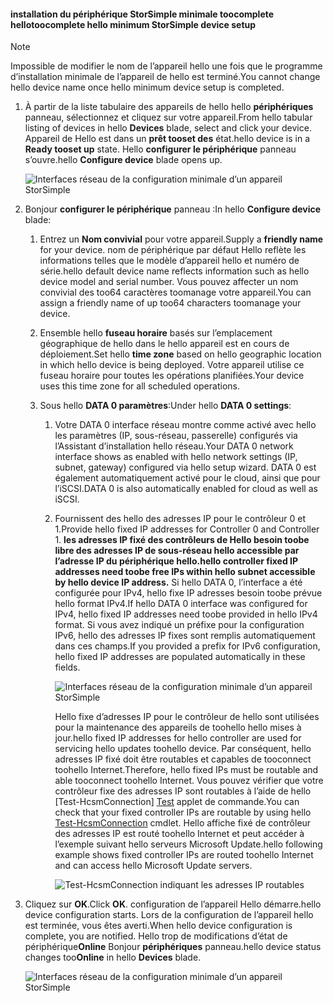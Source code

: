 <!--author=alkohli last changed: 01/12/17-->

#### <a name="toocomplete-hello-minimum-storsimple-device-setup"></a><span data-ttu-id="37805-101">installation du périphérique StorSimple minimale toocomplete hello</span><span class="sxs-lookup"><span data-stu-id="37805-101">toocomplete hello minimum StorSimple device setup</span></span>

   > [!NOTE]
   > <span data-ttu-id="37805-102">Impossible de modifier le nom de l’appareil hello une fois que le programme d’installation minimale de l’appareil de hello est terminé.</span><span class="sxs-lookup"><span data-stu-id="37805-102">You cannot change hello device name once hello minimum device setup is completed.</span></span>
   
1. <span data-ttu-id="37805-103">À partir de la liste tabulaire des appareils de hello hello **périphériques** panneau, sélectionnez et cliquez sur votre appareil.</span><span class="sxs-lookup"><span data-stu-id="37805-103">From hello tabular listing of devices in hello **Devices** blade, select and click your device.</span></span> <span data-ttu-id="37805-104">Appareil de Hello est dans un **prêt tooset des** état.</span><span class="sxs-lookup"><span data-stu-id="37805-104">hello device is in a **Ready tooset up** state.</span></span> <span data-ttu-id="37805-105">Hello **configurer le périphérique** panneau s’ouvre.</span><span class="sxs-lookup"><span data-stu-id="37805-105">hello **Configure device** blade opens up.</span></span>

     ![Interfaces réseau de la configuration minimale d’un appareil StorSimple](./media/storsimple-8000-complete-minimum-device-setup-u2/step4minconfig1.png)

2. <span data-ttu-id="37805-107">Bonjour **configurer le périphérique** panneau :</span><span class="sxs-lookup"><span data-stu-id="37805-107">In hello **Configure device** blade:</span></span>
   
   1. <span data-ttu-id="37805-108">Entrez un **Nom convivial** pour votre appareil.</span><span class="sxs-lookup"><span data-stu-id="37805-108">Supply a **friendly name** for your device.</span></span> <span data-ttu-id="37805-109">nom de périphérique par défaut Hello reflète les informations telles que le modèle d’appareil hello et numéro de série.</span><span class="sxs-lookup"><span data-stu-id="37805-109">hello default device name reflects information such as hello device model and serial number.</span></span> <span data-ttu-id="37805-110">Vous pouvez affecter un nom convivial des too64 caractères toomanage votre appareil.</span><span class="sxs-lookup"><span data-stu-id="37805-110">You can assign a friendly name of up too64 characters toomanage your device.</span></span>
   2. <span data-ttu-id="37805-111">Ensemble hello **fuseau horaire** basés sur l’emplacement géographique de hello dans le hello appareil est en cours de déploiement.</span><span class="sxs-lookup"><span data-stu-id="37805-111">Set hello **time zone** based on hello geographic location in which hello device is being deployed.</span></span> <span data-ttu-id="37805-112">Votre appareil utilise ce fuseau horaire pour toutes les opérations planifiées.</span><span class="sxs-lookup"><span data-stu-id="37805-112">Your device uses this time zone for all scheduled operations.</span></span>
   3. <span data-ttu-id="37805-113">Sous hello **DATA 0 paramètres**:</span><span class="sxs-lookup"><span data-stu-id="37805-113">Under hello **DATA 0 settings**:</span></span>

       1. <span data-ttu-id="37805-114">Votre DATA 0 interface réseau montre comme activé avec hello les paramètres (IP, sous-réseau, passerelle) configurés via l’Assistant d’installation hello réseau.</span><span class="sxs-lookup"><span data-stu-id="37805-114">Your DATA 0 network interface shows as enabled with hello network settings (IP, subnet, gateway) configured via hello setup wizard.</span></span> <span data-ttu-id="37805-115">DATA 0 est également automatiquement activé pour le cloud, ainsi que pour l’iSCSI.</span><span class="sxs-lookup"><span data-stu-id="37805-115">DATA 0 is also automatically enabled for cloud as well as iSCSI.</span></span>

       2. <span data-ttu-id="37805-116">Fournissent des hello des adresses IP pour le contrôleur 0 et 1.</span><span class="sxs-lookup"><span data-stu-id="37805-116">Provide hello fixed IP addresses for Controller 0 and Controller 1.</span></span> <span data-ttu-id="37805-117">**les adresses IP fixé des contrôleurs de Hello besoin toobe libre des adresses IP de sous-réseau hello accessible par l’adresse IP du périphérique hello.**</span><span class="sxs-lookup"><span data-stu-id="37805-117">**hello controller fixed IP addresses need toobe free IPs within hello subnet accessible by hello device IP address.**</span></span> <span data-ttu-id="37805-118">Si hello DATA 0, l’interface a été configurée pour IPv4, hello fixe IP adresses besoin toobe prévue hello format IPv4.</span><span class="sxs-lookup"><span data-stu-id="37805-118">If hello DATA 0 interface was configured for IPv4, hello fixed IP addresses need toobe provided in hello IPv4 format.</span></span> <span data-ttu-id="37805-119">Si vous avez indiqué un préfixe pour la configuration IPv6, hello des adresses IP fixes sont remplis automatiquement dans ces champs.</span><span class="sxs-lookup"><span data-stu-id="37805-119">If you provided a prefix for IPv6 configuration, hello fixed IP addresses are populated automatically in these fields.</span></span>

            ![Interfaces réseau de la configuration minimale d’un appareil StorSimple](./media/storsimple-8000-complete-minimum-device-setup-u2/step4minconfig2.png)

            <span data-ttu-id="37805-121">Hello fixe d’adresses IP pour le contrôleur de hello sont utilisées pour la maintenance des appareils de toohello hello mises à jour.</span><span class="sxs-lookup"><span data-stu-id="37805-121">hello fixed IP addresses for hello controller are used for servicing hello updates toohello device.</span></span> <span data-ttu-id="37805-122">Par conséquent, hello adresses IP fixé doit être routables et capables de tooconnect toohello Internet.</span><span class="sxs-lookup"><span data-stu-id="37805-122">Therefore, hello fixed IPs must be routable and able tooconnect toohello Internet.</span></span> <span data-ttu-id="37805-123">Vous pouvez vérifier que votre contrôleur fixe des adresses IP sont routables à l’aide de hello [Test-HcsmConnection] [ Test] applet de commande.</span><span class="sxs-lookup"><span data-stu-id="37805-123">You can check that your fixed controller IPs are routable by using hello [Test-HcsmConnection][Test] cmdlet.</span></span> <span data-ttu-id="37805-124">Hello affiche fixé de contrôleur des adresses IP est routé toohello Internet et peut accéder à l’exemple suivant hello serveurs Microsoft Update.</span><span class="sxs-lookup"><span data-stu-id="37805-124">hello following example shows fixed controller IPs are routed toohello Internet and can access hello Microsoft Update servers.</span></span>

            ![Test-HcsmConnection indiquant les adresses IP routables](./media/storsimple-8000-complete-minimum-device-setup-u2/step4minconfig3.png)

1. <span data-ttu-id="37805-126">Cliquez sur **OK**.</span><span class="sxs-lookup"><span data-stu-id="37805-126">Click **OK**.</span></span> <span data-ttu-id="37805-127">configuration de l’appareil Hello démarre.</span><span class="sxs-lookup"><span data-stu-id="37805-127">hello device configuration starts.</span></span> <span data-ttu-id="37805-128">Lors de la configuration de l’appareil hello est terminée, vous êtes averti.</span><span class="sxs-lookup"><span data-stu-id="37805-128">When hello device configuration is complete, you are notified.</span></span> <span data-ttu-id="37805-129">Hello trop de modifications d’état de périphérique**Online** Bonjour **périphériques** panneau.</span><span class="sxs-lookup"><span data-stu-id="37805-129">hello device status changes too**Online** in hello **Devices** blade.</span></span>

    ![Interfaces réseau de la configuration minimale d’un appareil StorSimple](./media/storsimple-8000-complete-minimum-device-setup-u2/step4minconfig4.png)

<!--Link reference-->
[Test]: https://technet.microsoft.com/library/dn715782(v=wps.630).aspx

